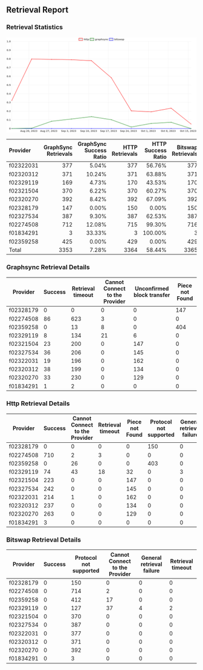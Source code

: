 ## Retrieval Report
### Retrieval Statistics
<img src="https://raw.githubusercontent.com/data-preservation-programs/filplus-checker-assets/main/filecoin-project/filecoin-plus-large-datasets/issues/2103/1697442695106.png"/>

| Provider  | GraphSync Retrievals | GraphSync Success Ratio | HTTP Retrievals | HTTP Success Ratio | Bitswap Retrievals | Bitswap Success Ratio |
| :-------- | -------------------: | ----------------------: | --------------: | -----------------: | -----------------: | --------------------: |
| f02322031 |                  377 |                   5.04% |             377 |             56.76% |                377 |                 0.00% |
| f02320312 |                  371 |                  10.24% |             371 |             63.88% |                371 |                 0.00% |
| f02329119 |                  169 |                   4.73% |             170 |             43.53% |                170 |                 0.00% |
| f02321504 |                  370 |                   6.22% |             370 |             60.27% |                370 |                 0.00% |
| f02320270 |                  392 |                   8.42% |             392 |             67.09% |                392 |                 0.00% |
| f02328179 |                  147 |                   0.00% |             150 |              0.00% |                150 |                 0.00% |
| f02327534 |                  387 |                   9.30% |             387 |             62.53% |                387 |                 0.00% |
| f02274508 |                  712 |                  12.08% |             715 |             99.30% |                716 |                 0.00% |
| f01834291 |                    3 |                  33.33% |               3 |            100.00% |                  3 |                 0.00% |
| f02359258 |                  425 |                   0.00% |             429 |              0.00% |                429 |                 0.00% |
| Total     |                 3353 |                   7.28% |            3364 |             58.44% |               3365 |                 0.00% |

### Graphsync Retrieval Details
| Provider  | Success | Retrieval timeout | Cannot Connect to the Provider | Unconfirmed block transfer | Piece not Found |
| --------- | ------- | ----------------- | ------------------------------ | -------------------------- | --------------- |
| f02328179 | 0       | 0                 | 0                              | 0                          | 147             |
| f02274508 | 86      | 623               | 3                              | 0                          | 0               |
| f02359258 | 0       | 13                | 8                              | 0                          | 404             |
| f02329119 | 8       | 134               | 21                             | 6                          | 0               |
| f02321504 | 23      | 200               | 0                              | 147                        | 0               |
| f02327534 | 36      | 206               | 0                              | 145                        | 0               |
| f02322031 | 19      | 196               | 0                              | 162                        | 0               |
| f02320312 | 38      | 199               | 0                              | 134                        | 0               |
| f02320270 | 33      | 230               | 0                              | 129                        | 0               |
| f01834291 | 1       | 2                 | 0                              | 0                          | 0               |

### Http Retrieval Details
| Provider  | Success | Cannot Connect to the Provider | Retrieval timeout | Piece not Found | Protocol not supported | General retrieval failure |
| --------- | ------- | ------------------------------ | ----------------- | --------------- | ---------------------- | ------------------------- |
| f02328179 | 0       | 0                              | 0                 | 0               | 150                    | 0                         |
| f02274508 | 710     | 2                              | 3                 | 0               | 0                      | 0                         |
| f02359258 | 0       | 26                             | 0                 | 0               | 403                    | 0                         |
| f02329119 | 74      | 43                             | 18                | 32              | 0                      | 3                         |
| f02321504 | 223     | 0                              | 0                 | 147             | 0                      | 0                         |
| f02327534 | 242     | 0                              | 0                 | 145             | 0                      | 0                         |
| f02322031 | 214     | 1                              | 0                 | 162             | 0                      | 0                         |
| f02320312 | 237     | 0                              | 0                 | 134             | 0                      | 0                         |
| f02320270 | 263     | 0                              | 0                 | 129             | 0                      | 0                         |
| f01834291 | 3       | 0                              | 0                 | 0               | 0                      | 0                         |

### Bitswap Retrieval Details
| Provider  | Success | Protocol not supported | Cannot Connect to the Provider | General retrieval failure | Retrieval timeout |
| --------- | ------- | ---------------------- | ------------------------------ | ------------------------- | ----------------- |
| f02328179 | 0       | 150                    | 0                              | 0                         | 0                 |
| f02274508 | 0       | 714                    | 2                              | 0                         | 0                 |
| f02359258 | 0       | 412                    | 17                             | 0                         | 0                 |
| f02329119 | 0       | 127                    | 37                             | 4                         | 2                 |
| f02321504 | 0       | 370                    | 0                              | 0                         | 0                 |
| f02327534 | 0       | 387                    | 0                              | 0                         | 0                 |
| f02322031 | 0       | 377                    | 0                              | 0                         | 0                 |
| f02320312 | 0       | 371                    | 0                              | 0                         | 0                 |
| f02320270 | 0       | 392                    | 0                              | 0                         | 0                 |
| f01834291 | 0       | 3                      | 0                              | 0                         | 0                 |
